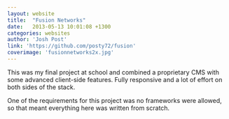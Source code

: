 ```yaml
---
layout: website
title:  "Fusion Networks"
date:   2013-05-13 10:01:08 +1300
categories: websites
author: 'Josh Post'
link: 'https://github.com/posty72/fusion'
coverimage: 'fusionnetworks2x.jpg'
---
```


This was my final project at school and combined a proprietary CMS with some advanced client-side features. Fully responsive and a lot of effort on both sides of the stack.

One of the requirements for this project was no frameworks were allowed, so that meant everything here was written from scratch. 